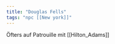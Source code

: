 ```yaml
---
title: "Douglas Fells"
tags: "npc [[New york]]"
---
```

Öfters auf Patrouille mit [[Hilton_Adams]]